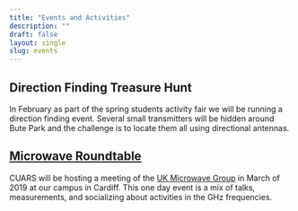 ```yaml
---
title: "Events and Activities"
description: ""
draft: false
layout: single 
slug: events 
---
```


## Direction Finding Treasure Hunt

In February as part of the spring students activity fair we will be running a direction finding event. Several small transmitters will be hidden around Bute Park and the challenge is to locate them all using directional antennas.

## [Microwave Roundtable](/events/2019/roundtable)

CUARS will be hosting a meeting of the [UK Microwave Group](http://www.microwavers.org) in March of 2019 at our campus in Cardiff. This one day event is a mix of talks, measurements, and socializing about activities in the GHz frequencies.

